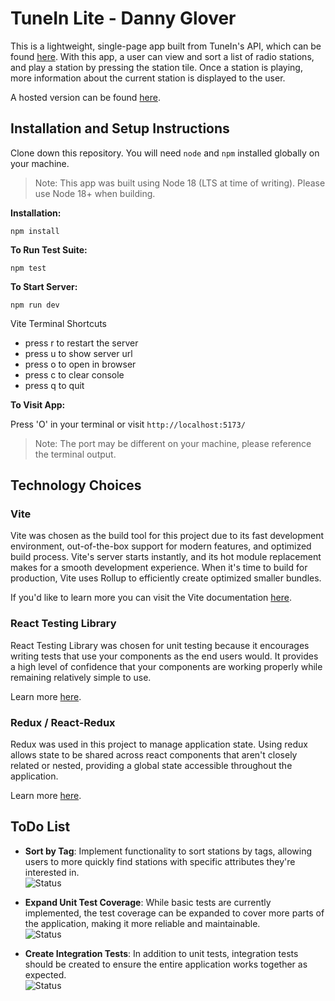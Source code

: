 # TuneIn Lite - Danny Glover

This is a lightweight, single-page app built from TuneIn's API, which can be
found
[here](https://s3-us-west-1.amazonaws.com/cdn-web.tunein.com/stations.json).
With this app, a user can view and sort a list of radio stations, and play a
station by pressing the station tile. Once a station is playing, more
information about the current station is displayed to the user.

A hosted version can be found [here](https://ti-lite.vercel.app/).

## Installation and Setup Instructions

Clone down this repository. You will need `node` and `npm` installed globally on
your machine.

> Note: This app was built using Node 18 (LTS at time of writing). Please use
> Node 18+ when building.

**Installation:**

`npm install `

**To Run Test Suite:**

`npm test `

**To Start Server:**

`npm run dev `

Vite Terminal Shortcuts

- press r to restart the server
- press u to show server url
- press o to open in browser
- press c to clear console
- press q to quit

**To Visit App:**

Press 'O' in your terminal or visit `http://localhost:5173/`

> Note: The port may be different on your machine, please reference the terminal
> output.

## Technology Choices

### Vite

Vite was chosen as the build tool for this project due to its fast development
environment, out-of-the-box support for modern features, and optimized build
process. Vite's server starts instantly, and its hot module replacement makes
for a smooth development experience. When it's time to build for production,
Vite uses Rollup to efficiently create optimized smaller bundles.

If you'd like to learn more you can visit the Vite documentation
[here](https://vitejs.dev/guide/why.html).

### React Testing Library

React Testing Library was chosen for unit testing because it encourages writing
tests that use your components as the end users would. It provides a high level
of confidence that your components are working properly while remaining
relatively simple to use.

Learn more
[here](https://testing-library.com/docs/react-testing-library/intro/).

### Redux / React-Redux

Redux was used in this project to manage application state. Using redux allows
state to be shared across react components that aren't closely related or
nested, providing a global state accessible throughout the application.

Learn more [here](https://react-redux.js.org/).

## ToDo List

- **Sort by Tag**: Implement functionality to sort stations by tags, allowing
  users to more quickly find stations with specific attributes they're
  interested in.  
  ![Status](https://img.shields.io/badge/Status-To%20Do-yellow)

- **Expand Unit Test Coverage**: While basic tests are currently implemented,
  the test coverage can be expanded to cover more parts of the application,
  making it more reliable and maintainable.  
  ![Status](https://img.shields.io/badge/Status-To%20Do-yellow)

- **Create Integration Tests**: In addition to unit tests, integration tests
  should be created to ensure the entire application works together as
  expected.  
  ![Status](https://img.shields.io/badge/Status-To%20Do-yellow)
